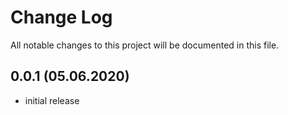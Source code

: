 # Change Log
All notable changes to this project will be documented in this file.
## 0.0.1 (05.06.2020)
- initial release